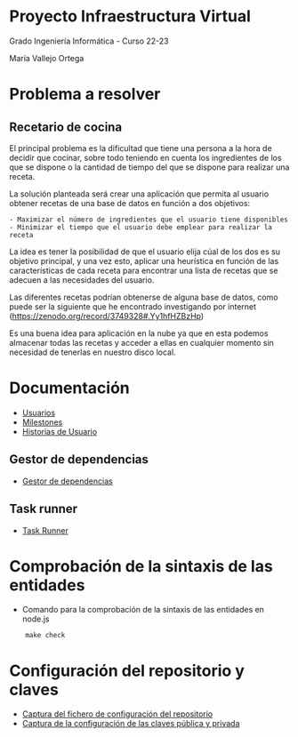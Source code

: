 # Proyecto Infraestructura Virtual
Grado Ingeniería Informática - Curso 22-23

María Vallejo Ortega

# Problema a resolver
## Recetario de cocina
El principal problema es la dificultad que tiene una persona a la hora de decidir que cocinar, sobre todo teniendo en cuenta los ingredientes de los que se dispone o la cantidad de tiempo del que se dispone para realizar una receta.

La solución planteada será crear una aplicación que permita al usuario obtener recetas de una base de datos en función a dos objetivos:

    - Maximizar el número de ingredientes que el usuario tiene disponibles
    - Minimizar el tiempo que el usuario debe emplear para realizar la receta

La idea es tener la posibilidad de que el usuario elija cúal de los dos es su objetivo principal, y una vez esto, aplicar una heurística en función de las características de cada receta para encontrar una lista de recetas que se adecuen a las necesidades del usuario.
 
Las diferentes recetas podrían obtenerse de alguna base de datos, como puede ser la siguiente que he encontrado investigando por internet (https://zenodo.org/record/3749328#.Yy1hfHZBzHp)

Es una buena idea para aplicación en la nube ya que en esta podemos almacenar todas las recetas y acceder a ellas en cualquier momento sin necesidad de tenerlas en nuestro disco local.

# Documentación

* [Usuarios](./docs/usuarios.md)
* [Milestones](./docs/milestones.md)
* [Historias de Usuario](./docs/historias_usuario.md)

## Gestor de dependencias
* [Gestor de dependencias](./docs/gestor_dependencias.md)

## Task runner 
* [Task Runner](./docs/task_runner.md)

# Comprobación de la sintaxis de las entidades
* Comando para la comprobación de la sintaxis de las entidades en node.js
```shell
    make check
```

# Configuración del repositorio y claves

* [Captura del fichero de configuración del repositorio](./configuracion/configuracion.png)
* [Captura de la configuración de las claves pública y privada](./configuracion/claves.png)

